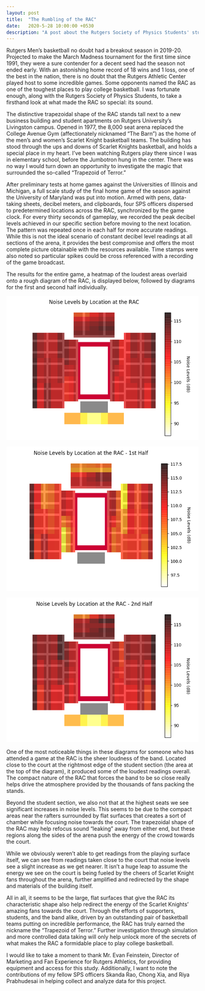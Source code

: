 ```yaml
---
layout: post
title:  "The Rumbling of the RAC"
date:   2020-5-28 10:00:00 +0530
description: "A post about the Rutgers Society of Physics Students' study of the sound characteristics of the Rutgers Athleic Center."
---
```


Rutgers Men’s basketball no doubt had a breakout season in 2019-20. Projected to make the March Madness tournament for the first time since 1991, they were a sure contender for a decent seed had the season not ended early. With an astonishing home record of 18 wins and 1 loss, one of the best in the nation, there is no doubt that the Rutgers Athletic Center played host to some incredible games. Some opponents named the RAC as one of the toughest places to play college basketball. I was fortunate enough, along with the Rutgers Society of Physics Students, to take a firsthand look at what made the RAC so special: its sound. 

The distinctive trapezoidal shape of the RAC stands tall next to a new business building and student apartments on Rutgers University’s Livingston campus. Opened in 1977, the 8,000 seat arena replaced the College Avenue Gym (affectionately nicknamed “The Barn”) as the home of the men’s and women’s Scarlet Knight basketball teams. The building has stood through the ups and downs of Scarlet Knights basketball, and holds a special place in my heart. I’ve been watching Rutgers play there since I was in elementary school, before the Jumbotron hung in the center. There was no way I would turn down an opportunity to investigate the magic that surrounded the so-called “Trapezoid of Terror.”

After preliminary tests at home games against the Universities of Illinois and Michigan, a full scale study of the final home game of the season against the University of Maryland was put into motion. Armed with pens, data-taking sheets, decibel meters, and clipboards, four SPS officers dispersed to predetermined locations across the RAC, synchronized by the game clock. For every thirty seconds of gameplay, we recorded the peak decibel levels achieved in our specific section before moving to the next location. The pattern was repeated once in each half for more accurate readings. While this is not the ideal scenario of constant decibel level readings at all sections of the arena, it provides the best compromise and offers the most complete picture obtainable with the resources available. Time stamps were also noted so particular spikes could be cross referenced with a recording of the game broadcast.

The results for the entire game, a heatmap of the loudest areas overlaid onto a rough diagram of the RAC, is displayed below, followed by diagrams for the first and second half individually.


![image](/assets/posts/2020-05-28-RAC/total_with_backdrop_hot_r.png)

![image](/assets/posts/2020-05-28-RAC/first_half_with_backdrop_hot_r.png)

![image](/assets/posts/2020-05-28-RAC/second_half_with_backdrop_hot_r.png)


One of the most noticeable things in these diagrams for someone who has attended a game at the RAC is the sheer loudness of the band. Located close to the court at the rightmost edge of the student section (the area at the top of the diagram), it produced some of the loudest readings overall. The compact nature of the RAC that forces the band to be so close really helps drive the atmosphere provided by the thousands of fans packing the stands. 

Beyond the student section, we also not that at the highest seats we see significant increases in noise levels. This seems to be due to the compact areas near the rafters surrounded by flat surfaces that creates a sort of chamber while focusing noise towards the court. The trapezoidal shape of the RAC may help refocus sound “leaking” away from either end, but these regions along the sides of the arena push the energy of the crowd towards the court. 

While we obviously weren’t able to get readings from the playing surface itself, we can see from readings taken close to the court that noise levels see a slight increase as we get nearer. It isn’t a huge leap to assume the energy we see on the court is being fueled by the cheers of Scarlet Knight fans throughout the arena, further amplified and redirected by the shape and materials of the building itself.

All in all, it seems to be the large, flat surfaces that give the RAC its characteristic shape also help redirect the energy of the Scarlet Knights’ amazing fans towards the court. Through the efforts of supporters, students, and the band alike, driven by an outstanding pair of basketball teams putting on incredible performance, the RAC has truly earned the nickname the “Trapezoid of Terror.” Further investigation through simulation and more controlled data taking will only help unlock more of the secrets of what makes the RAC a formidable place to play college basketball.

I would like to take a moment to thank Mr. Evan Feinstein, Director of Marketing and Fan Experience for Rutgers Athletics, for providing equipment and access for this study. Additionally, I want to note the contributions of my fellow SPS officers Skanda Rao, Chong Xia, and Riya Prabhudesai in helping collect and analyze data for this project.
